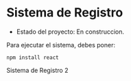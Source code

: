<h1> Sistema de Registro</h1>

- Estado del proyecto: En construccion. 

Para ejecutar el sistema, debes poner: 

```npm install react```

Sistema de Registro 2
